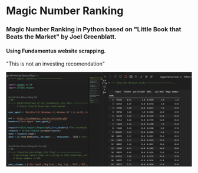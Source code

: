 # Magic Number Ranking
### Magic Number Ranking in Python based on "Little Book that Beats the Market" by Joel Greenblatt.
#### Using Fundamentus website scrapping.
"This is not an investing recomendation"

![ScreenShot](Screenshot_8.png)
